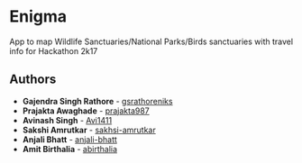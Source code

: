# Enigma
App to map Wildlife Sanctuaries/National Parks/Birds sanctuaries with travel info for Hackathon 2k17


## Authors

* **Gajendra Singh Rathore** - [gsrathoreniks](https://github.com/gsrathoreniks)
* **Prajakta Awaghade** - [prajakta987](https://github.com/prajakta987)
* **Avinash Singh** - [Avi1411](https://github.com/Avi1411)
* **Sakshi Amrutkar** - [sakhsi-amrutkar](https://github.com/sakshi-amrutkar)
* **Anjali Bhatt** - [anjali-bhatt](https://github.com/anjali-bhatt)
* **Amit Birthalia** - [abirthalia](https://github.com/abirthalia)
